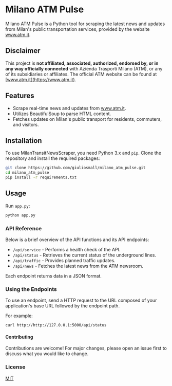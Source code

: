 # Milano ATM Pulse

Milano ATM Pulse is a Python tool for scraping the latest news and updates from Milan's public transportation services, provided by the website www.atm.it.

## Disclaimer

This project is **not affiliated, associated, authorized, endorsed by, or in any way officially connected** with Azienda Trasporti Milano (ATM), or any of its subsidiaries or affiliates. The official ATM website can be found at [www.atm.it](https://www.atm.it).

## Features

- Scrape real-time news and updates from www.atm.it.
- Utilizes BeautifulSoup to parse HTML content.
- Fetches updates on Milan's public transport for residents, commuters, and visitors.

## Installation

To use MilanTransitNewsScraper, you need Python 3.x and `pip`. Clone the repository and install the required packages:

```bash
git clone https://github.com/giuliosmall/milano_atm_pulse.git
cd milano_atm_pulse
pip install -r requirements.txt
```

## Usage

Run `app.py`:

```bash
python app.py
```

### API Reference

Below is a brief overview of the API functions and its API endpoints:

- `/api/service` - Performs a health check of the API.
- `/api/status` - Retrieves the current status of the underground lines.
- `/api/traffic` - Provides planned traffic updates.
- `/api/news` - Fetches the latest news from the ATM newsroom.

Each endpoint returns data in a JSON format.

### Using the Endpoints

To use an endpoint, send a HTTP request to the URL composed of your application's base URL followed by the endpoint path.

For example:

```bash
curl http://http://127.0.0.1:5000/api/status
```

#### Contributing
Contributions are welcome! For major changes, please open an issue first to discuss what you would like to change.

### License

[MIT](https://choosealicense.com/licenses/mit/)

